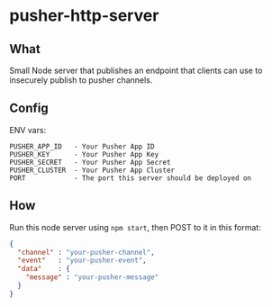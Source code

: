 # pusher-http-server

## What

Small Node server that publishes an endpoint that clients can use to insecurely publish to pusher channels.

## Config

ENV vars:

```
PUSHER_APP_ID   - Your Pusher App ID
PUSHER_KEY      - Your Pusher App Key
PUSHER_SECRET   - Your Pusher App Secret
PUSHER_CLUSTER  - Your Pusher App Cluster 
PORT            - The port this server should be deployed on
```

## How

Run this node server using `npm start`, then POST to it in this format: 

```json
{
  "channel" : "your-pusher-channel",
  "event"   : "your-pusher-event",
  "data"    : {
    "message" : "your-pusher-message"
  }
}
```
